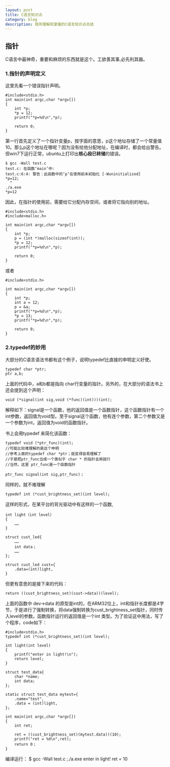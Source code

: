 ```yaml
---
layout: post
title: C语言知识点
category: blog
description: 我所理解和掌握的C语言知识点总结
---
```



## 指针

C语言中最神奇，重要和麻烦的东西就是这个。工欲善其事,必先利其器。

### 1.指针的声明定义

这里先看一个错误指针声明。

	#include<stdio.h>
	int main(int argc,char *argv[])
	{
		int *p;
		*p = 12;
		printf("*p=%d\n",*p);	

		return 0;
	}

第一行首先定义了一个指针变量p，按字面的意思，p这个地址存储了一个常量值 10。那么p这个地址在哪呢？因为没有给他分配地址，在编译时，都会给出警告。但win7下运行正常，ubuntu上打印出**核心段已转储**的错误。

	$ gcc -Wall test.c
	test.c: 在函数‘main’中:
	test.c:6:4: 警告：此函数中的‘p’在使用前未初始化 [-Wuninitialized]
  	*p=12;
      ^
	./a.exe
	*p=12

因此，在指针的使用前，需要给它分配内存空间，或者将它指向别的地址。

	#include<stdio.h>
	#include<malloc.h>

	int main(int argc,char *argv[])
	{
		int *p;
		p = (int *)malloc(sizeof(int));
		*p = 12;
		printf("*p=%d\n",*p);	

		return 0;
	}

或者

	#include<stdio.h>

	int main(int argc,char *argv[])
	{
		int *p;
		int a = 12;
		p = &a;
		printf("*p=%d\n",*p);
		*p = 13;
		printf("*p=%d\n",*p);	

		return 0;
	}

### 2.typedef的妙用
大部分的C语言语法书都有这个例子，说明typedef比直接的申明定义好使。

	typedef char *ptr;
	ptr a,b;
	
上面的代码中，a和b都是指向 char行变量的指针。另外的，在大部分的语法书上还会提到这个声明：

	void (*signal(int sig,void (*func)(int)))(int);
解释如下：signal是一个函数，他的返回值是一个函数指针，这个函数指针有一个int参数，返回值为void型。至于signal这个函数，他有连个参数，第二个参数又是一个参数为int，返回值为void的函数指针。

书上会用typedef 来简化该函数：

	typedef void (*ptr_func)(int);
	//可能比较难理解的是这个申明
	//参考上面的typedef char *ptr；就变得容易理解了
	//于是把ptr_func当成一个类似于 char * 的指针去用就行
	//当然，这里 ptr_func是一个函数指针
	
	ptr_func signal(int sig,ptr_func)；

同样的，就不难理解

	typedef int (*cust_brightness_set)(int level);

这样的形式，在某平台的背光驱动中有这样的一个函数,

	int light（int level）
	{
		……
	}

	struct cust_led{
		……
		int data；
		……
	};

	struct cust_led cust={
		.data=(int)light,
	}

但更有意思的是接下来的代码：
	
	return ((cust_brightness_set)(cust->data))(level);
上面的函数中 dev->data 的原型是int的，在ARM32位上，int和指针长度都是4字节，于是进行了强制转换，将data强制转换为cust_brightness_set指针，同时传入level的参数。函数指针运行的返回值是一个int 类型。为了验证这中用法，写了个程序，code如下：

	#include<stdio.h>
	typedef int (*cust_brightness_set)(int level);

	int light(int level)
	{
		printf("enter in light!\n");
		return level;
	}

	struct test_data{
		char *name;
		int data;
	};

	static struct test_data mytest={
		.name="test",
		.data = (int)light,
	};

	int main(int argc,char *argv[])
	{
		int ret;

		ret = ((cust_brightness_set)(mytest.data))(10);
		printf("ret = %d\n",ret);
		return 0；
	}

编译运行：
	$ gcc -Wall test.c ;./a.exe
	enter in light!
	ret = 10


[Yunzhi]:    http://yunzhi.github.io  "Yunzhi"
